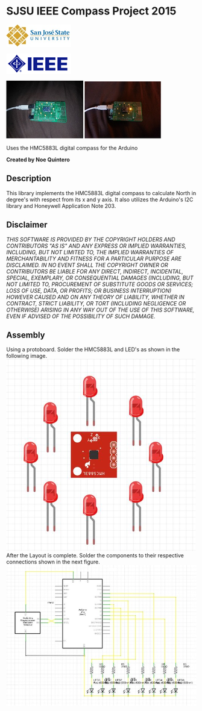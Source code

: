 SJSU IEEE Compass Project 2015
==============================
![](\sjsu_horiz.jpg)

![](\IEEE_logo.jpg)


![](\Digital_compass.jpg) ![](\Digital_compass_led.jpg)

Uses the HMC5883L digital compass for the Arduino

**Created by Noe Quintero**

Description
---------------------------------------------------
This library implements the HMC5883L digital compass to calculate North in 
degree's with respect from its x and y axis. It also utilizes the Arduino's 
I2C library and Honeywell Application Note 203.

Disclaimer
---------------------------------------------------
_THIS SOFTWARE IS PROVIDED BY THE COPYRIGHT HOLDERS AND CONTRIBUTORS "AS IS" AND
ANY EXPRESS OR IMPLIED WARRANTIES, INCLUDING, BUT NOT LIMITED TO, THE IMPLIED
WARRANTIES OF MERCHANTABILITY AND FITNESS FOR A PARTICULAR PURPOSE ARE
DISCLAIMED. IN NO EVENT SHALL THE COPYRIGHT OWNER OR CONTRIBUTORS BE LIABLE FOR
ANY DIRECT, INDIRECT, INCIDENTAL, SPECIAL, EXEMPLARY, OR CONSEQUENTIAL DAMAGES
(INCLUDING, BUT NOT LIMITED TO, PROCUREMENT OF SUBSTITUTE GOODS OR SERVICES;
LOSS OF USE, DATA, OR PROFITS; OR BUSINESS INTERRUPTION) HOWEVER CAUSED AND
ON ANY THEORY OF LIABILITY, WHETHER IN CONTRACT, STRICT LIABILITY, OR TORT
(INCLUDING NEGLIGENCE OR OTHERWISE) ARISING IN ANY WAY OUT OF THE USE OF THIS
SOFTWARE, EVEN IF ADVISED OF THE POSSIBILITY OF SUCH DAMAGE._

Assembly
------------------------------------------------------
Using a protoboard. Solder the HMC5883L and LED's as shown in the following image.
![](\Layout.jpg)
After the Layout is complete. Solder the components to their respective connections
shown in the next figure. 
![](\Sch.jpg)
